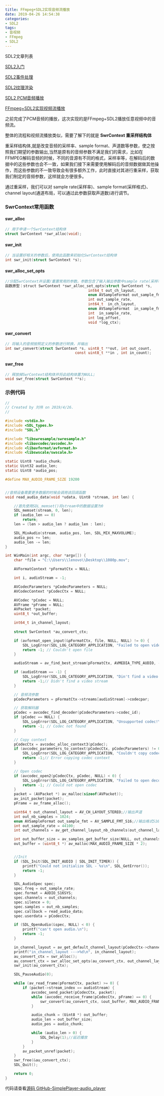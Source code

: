 ```yaml
---
title: FFmpeg+SDL2实现音频流播放
date: 2019-04-26 14:54:38
categories: 
- SDL2
tags:
- 音视频
- FFmpeg
- SDL2
---
```


SDL2文章列表

[SDL2入门](https://david1840.github.io/2019/04/11/SDL2%E9%9F%B3%E8%A7%86%E9%A2%91%E6%B8%B2%E6%9F%93%E5%85%A5%E9%97%A8/)

[SDL2事件处理](https://david1840.github.io/2019/04/15/SDL2%E4%BA%8B%E4%BB%B6%E5%A4%84%E7%90%86/)

[SDL2纹理渲染](https://david1840.github.io/2019/04/16/SDL2%E7%BA%B9%E7%90%86%E6%B8%B2%E6%9F%93/)

[SDL2 PCM音频播放](https://david1840.github.io/2019/04/19/SDL2%E9%9F%B3%E9%A2%91%E6%92%AD%E6%94%BE/)

[FFmpeg+SDL2实现视频流播放](https://david1840.github.io/2019/04/22/FFmpeg-SDL2%E5%AE%9E%E7%8E%B0%E8%A7%86%E9%A2%91%E6%B5%81%E6%92%AD%E6%94%BE/)

之前完成了PCM音频的播放，这次实现的是FFmpeg+SDL2播放任意视频中的音频流。

整体的流程和视频流播放类似，需要了解下的就是 **SwrContext 重采样结构体**

重采样结构体,就是改变音频的采样率、sample format、声道数等参数，使之按照我们期望的参数输出,当然是原有的音频参数不满足我们的需求，比如在FFMPEG解码音频的时候，不同的音源有不同的格式，采样率等，在解码后的数据中的这些参数也会不一致，如果我们接下来需要使用解码后的音频数据做其他操作，而这些参数的不一致导致会有很多额外工作，此时直接对其进行重采样，获取我们制定的音频参数，这样就会方便很多。

通过重采样，我们可以对 sample rate(采样率)、sample format(采样格式)、channel layout(通道布局，可以通过此参数获取声道数)进行调节。

### SwrContext常用函数

#### swr_alloc

```c
// 用于申请一个SwrContext结构体
struct SwrContext *swr_alloc(void);
```

#### swr_init

```c
// 当设置好相关的参数后，使用此函数来初始化SwrContext结构体
int swr_init(struct SwrContext *s);

```

#### swr_alloc_set_opts

```c
//分配SwrContext并设置/重置常用的参数。参数包含了输入输出参数中sample rate(采样率)、sample format(采样格式)、channel layout等参数
函数原型：struct SwrContext *swr_alloc_set_opts(struct SwrContext *s,
                                      int64_t out_ch_layout,
                                      enum AVSampleFormat out_sample_fmt, 
                                      int out_sample_rate,
                                      int64_t  in_ch_layout, 
                                      enum AVSampleFormat  in_sample_fmt, 
                                      int  in_sample_rate,
                                      int log_offset, 
                                      void *log_ctx);

```

#### swr_convert

```c
// 将输入的音频按照定义的参数进行转换，并输出
int swr_convert(struct SwrContext *s, uint8_t **out, int out_count,
                                const uint8_t **in , int in_count);
```

#### swr_free

```c
// 释放掉SwrContext结构体并将此结构体置为NULL;
void swr_free(struct SwrContext **s);
```



### 示例代码

```c
//
// Created by 刘伟 on 2019/4/26.
//

#include <stdio.h>
#include <SDL_types.h>
#include "SDL.h"

#include "libswresample/swresample.h"
#include <libavcodec/avcodec.h>
#include <libavformat/avformat.h>
#include <libswscale/swscale.h>

static Uint8 *audio_chunk;
static Uint32 audio_len;
static Uint8 *audio_pos;

#define MAX_AUDIO_FRAME_SIZE 19200


//音频设备需要更多数据的时候会调用该回调函数
void read_audio_data(void *udata, Uint8 *stream, int len) {

    //首先使用SDL_memset()将stream中的数据设置为0
    SDL_memset(stream, 0, len);
    if (audio_len == 0)
        return;
    len = (len > audio_len ? audio_len : len);

    SDL_MixAudio(stream, audio_pos, len, SDL_MIX_MAXVOLUME);
    audio_pos += len;
    audio_len -= len;
}

int WinMain(int argc, char *argv[]) {
    char *file = "C:\\Users\\lenovo\\Desktop\\1080p.mov";

    AVFormatContext *pFormatCtx = NULL; 

    int i, audioStream = -1;

    AVCodecParameters *pCodecParameters = NULL;
    AVCodecContext *pCodecCtx = NULL;

    AVCodec *pCodec = NULL; 
    AVFrame *pFrame = NULL;
    AVPacket *packet;
    uint8_t *out_buffer;

    int64_t in_channel_layout;
    
    struct SwrContext *au_convert_ctx;

    if (avformat_open_input(&pFormatCtx, file, NULL, NULL) != 0) {
        SDL_LogError(SDL_LOG_CATEGORY_APPLICATION, "Failed to open video file!");
        return -1; // Couldn't open file
    }

    audioStream = av_find_best_stream(pFormatCtx, AVMEDIA_TYPE_AUDIO, -1, -1, NULL, 0);

    if (audioStream == -1) {
        SDL_LogError(SDL_LOG_CATEGORY_APPLICATION, "Din't find a video stream!");
        return -1;// Didn't find a video stream
    }

    // 音频流参数
    pCodecParameters = pFormatCtx->streams[audioStream]->codecpar;

    // 获取解码器
    pCodec = avcodec_find_decoder(pCodecParameters->codec_id);
    if (pCodec == NULL) {
        SDL_LogError(SDL_LOG_CATEGORY_APPLICATION, "Unsupported codec!\n");
        return -1; // Codec not found
    }

    // Copy context
    pCodecCtx = avcodec_alloc_context3(pCodec);
    if (avcodec_parameters_to_context(pCodecCtx, pCodecParameters) != 0) {
        SDL_LogError(SDL_LOG_CATEGORY_APPLICATION, "Couldn't copy codec context");
        return -1;// Error copying codec context
    }

    // Open codec
    if (avcodec_open2(pCodecCtx, pCodec, NULL) < 0) {
        SDL_LogError(SDL_LOG_CATEGORY_APPLICATION, "Failed to open decoder!\n");
        return -1; // Could not open codec
    }
    packet = (AVPacket *) av_malloc(sizeof(AVPacket));
    av_init_packet(packet);
    pFrame = av_frame_alloc();

    uint64_t out_channel_layout = AV_CH_LAYOUT_STEREO;//输出声道
    int out_nb_samples = 1024;
    enum AVSampleFormat out_sample_fmt = AV_SAMPLE_FMT_S16;//输出格式S16
    int out_sample_rate = 44100;
    int out_channels = av_get_channel_layout_nb_channels(out_channel_layout);

    int out_buffer_size = av_samples_get_buffer_size(NULL, out_channels, out_nb_samples, out_sample_fmt, 1);
    out_buffer = (uint8_t *) av_malloc(MAX_AUDIO_FRAME_SIZE * 2);


    //Init
    if (SDL_Init(SDL_INIT_AUDIO | SDL_INIT_TIMER)) {
        printf("Could not initialize SDL - %s\n", SDL_GetError());
        return -1;
    }

    SDL_AudioSpec spec;
    spec.freq = out_sample_rate;
    spec.format = AUDIO_S16SYS;
    spec.channels = out_channels;
    spec.silence = 0;
    spec.samples = out_nb_samples;
    spec.callback = read_audio_data;
    spec.userdata = pCodecCtx;

    if (SDL_OpenAudio(&spec, NULL) < 0) {
        printf("can't open audio.\n");
        return -1;
    }

    in_channel_layout = av_get_default_channel_layout(pCodecCtx->channels);
    printf("in_channel_layout --->%d\n", in_channel_layout);
    au_convert_ctx = swr_alloc();
    au_convert_ctx = swr_alloc_set_opts(au_convert_ctx, out_channel_layout, out_sample_fmt, out_sample_rate,in_channel_layout, pCodecCtx->sample_fmt, pCodecCtx->sample_rate, 0, NULL);
    swr_init(au_convert_ctx);

    SDL_PauseAudio(0);

    while (av_read_frame(pFormatCtx, packet) >= 0) {
        if (packet->stream_index == audioStream) {
            avcodec_send_packet(pCodecCtx, packet);
            while (avcodec_receive_frame(pCodecCtx, pFrame) == 0) {
                swr_convert(au_convert_ctx, &out_buffer, MAX_AUDIO_FRAME_SIZE, (const uint8_t **) pFrame->data,pFrame->nb_samples); // 转换音频
            }

            audio_chunk = (Uint8 *) out_buffer;
            audio_len = out_buffer_size;
            audio_pos = audio_chunk;

            while (audio_len > 0) {
                SDL_Delay(1);//延迟播放
            }
        }
        av_packet_unref(packet);
    }
    swr_free(&au_convert_ctx);
    SDL_Quit();

    return 0;
}
```



代码请查看[源码 GitHub-SimplePlayer-audio_player](https://github.com/David1840/SimplePlayer/blob/master/audio_player.c)